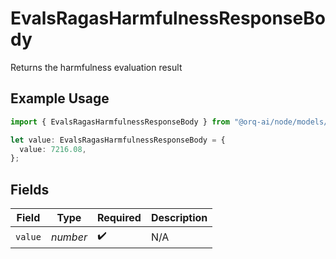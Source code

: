 # EvalsRagasHarmfulnessResponseBody

Returns the harmfulness evaluation result

## Example Usage

```typescript
import { EvalsRagasHarmfulnessResponseBody } from "@orq-ai/node/models/operations";

let value: EvalsRagasHarmfulnessResponseBody = {
  value: 7216.08,
};
```

## Fields

| Field              | Type               | Required           | Description        |
| ------------------ | ------------------ | ------------------ | ------------------ |
| `value`            | *number*           | :heavy_check_mark: | N/A                |